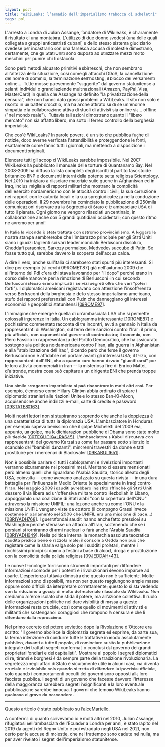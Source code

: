```yaml
---
layout: post
title: "WikiLeaks: l’armadio dell'imperialismo trabocca di scheletri"
tags: pol
---
```

L'arresto a Londra di Julian Assange, fondatore di Wikileaks, è chiaramente il risultato di una montatura. L'utilizzo di due donne svedesi (una delle quali collegata a gruppi anticastristi cubani) e dello stesso sistema giudiziario svedese per incastrarlo con una farsesca accusa di molestie dimostrano, certamente, che gli Stati Uniti sono disposti ad utilizzare mezzi molto meschini per punire chi li ostacola.

Sono però metodi alquanto primitivi e sbirreschi, che non sembrano all'altezza della situazione, così come gli attacchi DDoS, la cancellazione del nome di dominio, la terminazione dell'hosting, il blocco dei versamenti online...  Tutte mosse palesemente "suggerite" dal governo statunitense a zelanti individui o grandi aziende multinazionali (Amazon, PayPal, Visa, MasterCard) in quella che Assange ha definito "la privatizzazione della censura", che non hanno dato grossi problemi a WikiLeaks. Il sito non solo è risorto in un batter d'occhio, ma ha anche attirato su di sé un'enorme simpatia e la collaborazione attiva di stuoli di attivisti sia online sia... offline ("nel mondo reale").  Tuttavia tali azioni dimostrano quanto il "libero mercato" non sia affatto libero, ma sotto il ferreo controllo della borghesia imperialista.

Che cos'è WikiLeaks? In parole povere, è un sito che pubblica fughe di notizie, dopo averne verificata l'attendibilità e proteggendone le fonti, esattamente come fanno tutti i giornali, ma mettendo a disposizione i documenti originali.

Elencare tutti gli scoop di WikiLeaks sarebbe impossibile. Nel 2007 WikiLeaks ha pubblicato il manuale delle torture di Guantanamo Bay. Nel 2008-2009 ha diffuso la lista completa degli iscritti al partito fascistoide britannico BNP e documenti interni della potente setta religiosa Scientology. Nel 2010 ha iniziato a rilasciare materiale sulle guerre in Afghanistan ed in Iraq, inclusi migliaia di rapporti militari che mostrano la complicità dell'esercito nordamericano con le atrocità contro i civili, la sua corruzione nei rapporti con le autorità locali e la sua spregiudicatezza nella conduzione delle operazioni. Il 29 novembre ha cominciato la pubblicazione di 250mila comunicazioni riservate tra la Segreteria di Stato e le ambasciate USA di tutto il pianeta. Ogni giorno ne vengono rilasciati un centinaio, in collaborazione anche con 5 grandi quotidiani occidentali; con questo ritmo ne avremo per anni!

In Italia la vicenda è stata trattata con estremo provincialismo. A leggere la nostra stampa sembrerebbe che l'imbarazzo principale per gli Stati Uniti siano i giudizi taglienti sui vari leader mondiali: Berlusconi dissoluto, Gheddafi paraonico, Sarkozy permaloso, Medvedev succube di Putin. Se fosse tutto qui, sarebbe davvero la scoperta dell'acqua calda.

A dire il vero, anche sull'Italia ci sarebbero stati spunti più interessanti. Si dice per esempio [si cerchi 09ROME1187] già nell'autunno 2009 che all'interno del Pdl c'era chi stava lavorando per "il dopo" perché erano in corso delle manovre per la rimozione di Berlusconi (in cui secondo Berlusconi stesso erano implicati i servizi segreti oltre che vari "poteri forti"). I diplomatici americani registravano con attenzione l'insofferenza verso Berlusconi della borghesia e dello stesso imperialismo americano, stufo dei rapporti preferenziali con Putin che danneggiano gli interessi economici e geopolitici statunitensi \[[09ROME97](https://www.wikileaks.org/plusd/cables/09ROME97_a.html)\].

L'immagine che emerge è quella di un'ambasciata USA che si permette colossali ingerenze in Italia. Un cablogramma interessante \[[10ROME87](https://www.wikileaks.org/plusd/cables/10ROME87_a.html)\] e pochissimo commentato racconta di tre incontri, avuti a gennaio in Italia da rappresentanti di Washington, sul tema delle sanzioni contro l'Iran: il primo, più ufficiale, con esponenti del governo di centrodestra; il secondo, con Piero Fassino in rappresentanza del Partito Democratico, che ha assicurato sostegno alla politica nordamericana contro l'Iran, alla guerra in Afghanistan e alla "stabilizzazione dell'Iraq", dicendo però che forse il governo Berlusconi non è affidabile nel portare avanti gli interessi USA; il terzo, con rappresentanti dell'ENI, che a quanto pare hanno dovuto "giustificarsi" per le loro attività commerciali in Iran -- la misteriosa fine di Enrico Mattei, d'altronde, mostra cosa può capitare a un dirigente ENI che prenda troppe iniziative.

Una simile arroganza imperialista si può riscontrare in molti altri casi. Per esempio, è emerso come Hillary Clinton abbia ordinato di spiare i diplomatici stranieri alle Nazioni Unite e lo stesso Ban-Ki-Moon, acquisendone anche indirizzi e-mail, carte di credito e password \[[09STATE80163](https://www.wikileaks.org/plusd/cables/09STATE80163_a.html)\].

Molti nostri lettori non si stupiranno scoprendo che anche la doppiezza è una caratteristica di tutta la diplomazia USA. L'ambasciatore in Honduras per esempio sapeva benissimo che il golpe Micheletti del 2009 era, appunto, un golpe, ma le dichiarazioni pubbliche di Obama sono state molto più tiepide \[[09TEGUCIGALPA645](https://www.wikileaks.org/plusd/cables/09TEGUCIGALPA645_a.html)\]. L'ambasciatore a Kabul discuteva con rappresentanti del governo Karzai su come far passare sotto silenzio lo scandalo dei "bambini danzanti", minorenni travestiti da donne e fatti prostituire per i mercenari di Blackwater \[[09KABUL1651](https://www.wikileaks.org/plusd/cables/09KABUL1651_a.html)\].

Non è possibile parlare di tutti i cablogrammi e rivelazioni importanti verranno sicuramente nei prossimi mesi. Meritano di essere menzionati però almeno quelli che riguardano l'Arabia Saudita, storico alleato degli USA, coinvolta -- come avevamo analizzato su questa rivista -- in una dura battaglia per l'influenza in Medio Oriente (e specialmente in Iraq) contro l'Iran. Nel maggio 2008 i sauditi avrebbero insistito affinché gli Stati Uniti dessero il via libera ad un'offensiva militare contro Hezbollah in Libano, appoggiando una coalizione di Stati arabi "con la copertura dell'ONU" attraverso la missione UNIFIL: una lezione anche su come l'ONU e la missione UNIFIL vengano viste da costoro (il compagno Grassi invece sostenne in parlamento nel 2006 che UNIFIL era una missione di pace...) \[[08RIYADH768](https://www.wikileaks.org/plusd/cables/08RIYADH768_a.html)\]. I guerrafondai sauditi hanno anche fatto pressioni su Washington perché sferrasse un attacco all'Iran, sostenendo che se i persiani si forniranno di armi nucleari lo farà anche l'Arabia Saudita \[[08RIYADH649](https://www.wikileaks.org/plusd/cables/08RIYADH649_a.html)\]. Nella politica interna, la monarchia assoluta teocratica saudita predica bene e razzola male; il console a Gedda non può che registare come la sharia valga solo per i sudditi proletari, mentre i ricchissimi principi si danno a festini a base di alcool, droga e prostituzione con la complicità della polizia religiosa \[[09JEDDAH443](https://www.wikileaks.org/plusd/cables/09JEDDAH443_a.html)\].

Le nuove tecnologie forniscono strumenti importanti per diffondere informazioni scomode per i potenti e i rivoluzionari devono imparare ad usarle. L'esperienza tuttavia dimostra che questo non è sufficiente. Molte informazioni sono disponibili, ma non per questo raggiungono ampie masse oppure sono difficili da interpretare correttamente; questo lo si sta vedendo con la riduzione a gossip di molto del materiale rilasciato da WikiLeaks. Non crediamo all'eroe isolato che sfida il potere, ma all'azione collettiva. Il ruolo delle organizzazioni politiche nel dare visibilità di massa a queste informazioni resta cruciale, così come quello di movimenti di attivisti e militanti che sostengano i coraggiosi che rompono la censura e che li difendano dalla repressione.

Nel primo decreto del potere sovietico dopo la Rivoluzione d'Ottobre era scritto: "Il governo abolisce la diplomazia segreta ed esprime, da parte sua, la ferma intenzione di condurre tutte le trattative in modo assolutamente pubblico, davanti a tutto il popolo, di cominciare subito la pubblicazione integrale dei trattati segreti confermati o conclusi dal governo dei grandi proprietari fondiari e dei capitalisti". Mostrare al popolo i segreti diplomatici di re, tiranni e borghesi è da sempre parte della tradizione rivoluzionaria. La segretezza negli affari di Stato è sicuramente utile in alcuni casi, ma diventa cruciale e inviolabile solo quando si tratta di difendere la ipocrisia ufficiale, solo quando i comportamenti occulti dei governi sono opposti alla loro facciata pubblica. I segreti di un governo che facesse davvero l'interesse della maggioranza sarebbero segreti insignificanti e la loro eventuale pubblicazione sarebbe innocua. I governi che temono WikiLeaks hanno qualcosa di grave da nascondere.

***

Questo articolo è stato pubblicato su [FalceMartello](https://old.marxismo.net/nord-america/internazionale/nord-america/wikileaks-larmadio-dellimperialismo-trabocca-di-scheletri).

A conferma di quanto scrivevamo io e molti altri nel 2010, Julian Assange, rifugiatosi nell'ambasciata dell'Ecuador a Londra per anni, è stato rapito nel 2019 da agenti del Regno Unito e poi estradato negli USA nel 2021, non certo per le accuse di molestie, che nel frattempo sono cadute nel nulla, ma per aver rivelato i segreti dell'imperialismo statunitense.